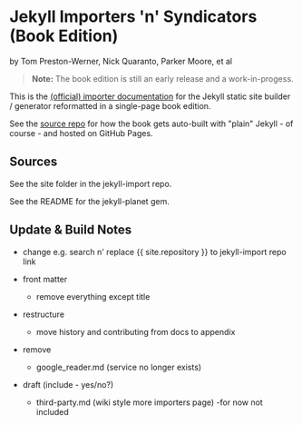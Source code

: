 
# Jekyll Importers 'n' Syndicators (Book Edition)

by Tom Preston-Werner, Nick Quaranto, Parker Moore, et al


> **Note:** The book edition is still an early release and a work-in-progess.


This is the [(official) importer documentation](https://github.com/jekyll/jekyll-importer/tree/master/site)
for the Jekyll static site builder / generator
reformatted in a single-page book edition.

See the [source repo](https://github.com/hydepress/hydepress.github.io) for how
the book gets auto-built with "plain" Jekyll - of course - and hosted on GitHub Pages.


## Sources

See the site folder in the jekyll-import repo.

See the README for the jekyll-planet gem.


## Update & Build Notes

- change e.g. search n' replace {{ site.repository }}  to  jekyll-import repo link

- front matter
    - remove everything except title

- restructure
    - move history and contributing from docs to appendix 

- remove
   - google_reader.md (service no longer exists)

- draft (include - yes/no?)
    - third-party.md (wiki style more importers page) -for now not included


